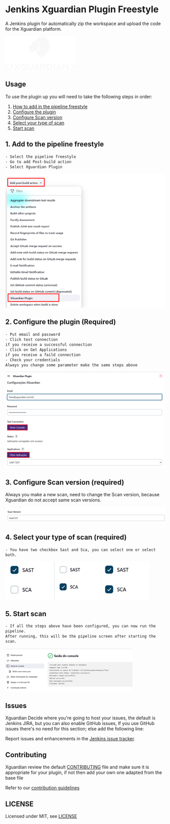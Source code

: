 # Jenkins Xguardian Plugin Freestyle

A Jenkins plugin for automatically zip the workspace and upload the code for the Xguardian platform.

![Logo](/images/logo.png)


## Usage

To use the plugin up you will need to take the following steps in order:

1. [How to add in the pipeline freestyle](#1-add-to-the-pipeline-freestyle)
2. [Configure the plugin](#2-configure-the-plugin-required)
3. [Configure Scan version](#3-configure-scan-version-required)
4. [Select your type of scan](#4-select-your-type-of-scan-required)
5. [Start scan](#5-start-scan)


## 1. Add to the pipeline freestyle
    - Select the pipeline freestyle
    - Go to add Post-build action
    - Select Xguardian Plugin
<img src="./images/pipeline.png"  width="550" height="auto"> 

## 2. Configure the plugin (Required)
    - Put email and password
    - Click test connection
    if you receive a successful connection
    - Click on Get Applications
    if you receive a faild connection
    - Check your credentials
    Always you change some parameter make the same steps above
<img src="./images/configure.png"  width="500" height="auto">

## 3. Configure Scan version (required)

Always you make a new scan, need to change the Scan version, because Xguardian do not accept same scan versions.

<img src="./images/scan-version.png"  width="600" height="auto">

## 4. Select your type of scan (required)
    - You have two checkbox Sast and Sca, you can select one or select both.
<img src="./images/sast.png"  width="150" height="auto"> <img src="./images/sca.png"  width="144" height="auto"> <img src="./images/sastsca.png"  width="150" height="auto">

## 5. Start scan

    - If all the steps above have been configured, you can now run the pipeline.
    After running, this will be the pipeline screen after starting the scan.
<img src="./images/pipeline-running.png"  width="400" height="auto">

## Issues

Xguardian Decide where you're going to host your issues, the default is Jenkins JIRA, but you can also enable GitHub issues,
If you use GitHub issues there's no need for this section; else add the following line:

Report issues and enhancements in the [Jenkins issue tracker](https://issues.jenkins.io/).

## Contributing

Xguardian review the default [CONTRIBUTING](https://github.com/jenkinsci/.github/blob/master/CONTRIBUTING.md) file and make sure it is appropriate for your plugin, if not then add your own one adapted from the base file

Refer to our [contribution guidelines](https://github.com/jenkinsci/.github/blob/master/CONTRIBUTING.md)

## LICENSE

Licensed under MIT, see [LICENSE](LICENSE.md)

